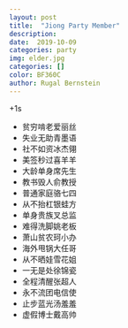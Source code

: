 ```yaml
---
layout: post
title:  "Jiong Party Member"
description: 
date:  2019-10-09
categories: party
img: elder.jpg
categories: []
color: BF360C
author: Rugal Bernstein
---
```


+1s


* 贫穷啃老爱丽丝
* 失业无助青墨语
* 社不如资冰杰翎
* 美签秒过喜羊羊
* 大龄单身席先生
* 教书毁人俞教授
* 普通家庭骆七四
* 从不抬杠银蛙方
* 单身贵族叉总监
* 难得洗脚姚老板
* 萧山贫农珂小办
* 海外甩锅大任哥
* 从不晒娃雪花姐
* 一无是处徐锦瓷
* 全程清醒张超人
* 永不流团电信使
* 止步蓝光汤羞羞
* 虚假博士戴高帅
